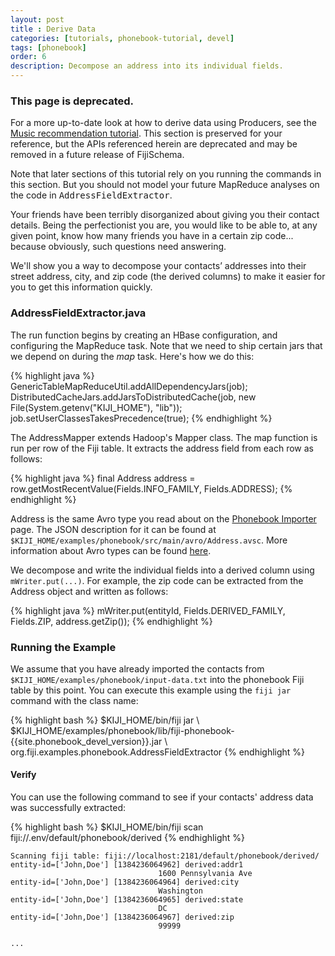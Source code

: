 ```yaml
---
layout: post
title : Derive Data
categories: [tutorials, phonebook-tutorial, devel]
tags: [phonebook]
order: 6
description: Decompose an address into its individual fields.
---
```


<div class="hero-unit">
  <h3>This page is deprecated.</h3>
  <p>
    For a more up-to-date look at how to derive data using Producers, see the
    <a href="{{site.tutorial_music_devel}}/music-overview/">Music
    recommendation tutorial</a>.
    This section is preserved for your reference, but the APIs referenced herein
    are deprecated and may be removed in a future release of FijiSchema.
  </p>
  <p>
    Note that later sections of this tutorial rely on you running the commands
    in this section. But you should not model your future MapReduce analyses on
    the code in <tt>AddressFieldExtractor</tt>.
  </p>
</div>

Your friends have been terribly disorganized about giving you their contact details.
Being the perfectionist you are, you would like to be able to, at any given point, know
how many friends you have in a certain zip code... because obviously, such questions
need answering.

We'll show you a way to decompose your contacts’ addresses into their street address, city,
and zip code (the derived columns) to make it easier for you to get this information quickly.

### AddressFieldExtractor.java

The run function begins by creating an HBase configuration, and configuring the MapReduce task.
Note that we need to ship certain jars that we depend on during the *map* task. Here\'s how we
do this:

{% highlight java %}
GenericTableMapReduceUtil.addAllDependencyJars(job);
DistributedCacheJars.addJarsToDistributedCache(job,
    new File(System.getenv("KIJI_HOME"), "lib"));
job.setUserClassesTakesPrecedence(true);
{% endhighlight %}

The AddressMapper extends Hadoop's Mapper class. The map function is run per row of the Fiji table.
It extracts the address field from each row as follows:

{% highlight java %}
final Address address = row.getMostRecentValue(Fields.INFO_FAMILY, Fields.ADDRESS);
{% endhighlight %}

Address is the same Avro type you read about on the
[Phonebook Importer](../phonebook-import/) page. The JSON
description for it can be found at
`$KIJI_HOME/examples/phonebook/src/main/avro/Address.avsc`. More information
about Avro types can be found
[here](http://avro.apache.org/docs/current/spec.html).

We decompose and write the individual fields into a derived column using `mWriter.put(...)`. For
example, the zip code can be extracted from the Address object and written as follows:

{% highlight java %}
mWriter.put(entityId, Fields.DERIVED_FAMILY, Fields.ZIP, address.getZip());
{% endhighlight %}

### Running the Example
We assume that you have already imported the contacts from
`$KIJI_HOME/examples/phonebook/input-data.txt` into the phonebook Fiji table by this point.
You can execute this example using the `fiji jar` command with the class name:

<div class="userinput">
{% highlight bash %}
$KIJI_HOME/bin/fiji jar \
    $KIJI_HOME/examples/phonebook/lib/fiji-phonebook-{{site.phonebook_devel_version}}.jar \
    org.fiji.examples.phonebook.AddressFieldExtractor
{% endhighlight %}
</div>

#### Verify
You can use the following command to see if your contacts' address data was successfully extracted:

<div class="userinput">
{% highlight bash %}
$KIJI_HOME/bin/fiji scan fiji://.env/default/phonebook/derived
{% endhighlight %}
</div>

    Scanning fiji table: fiji://localhost:2181/default/phonebook/derived/
    entity-id=['John,Doe'] [1384236064962] derived:addr1
                                     1600 Pennsylvania Ave
    entity-id=['John,Doe'] [1384236064964] derived:city
                                     Washington
    entity-id=['John,Doe'] [1384236064965] derived:state
                                     DC
    entity-id=['John,Doe'] [1384236064967] derived:zip
                                     99999

    ...
